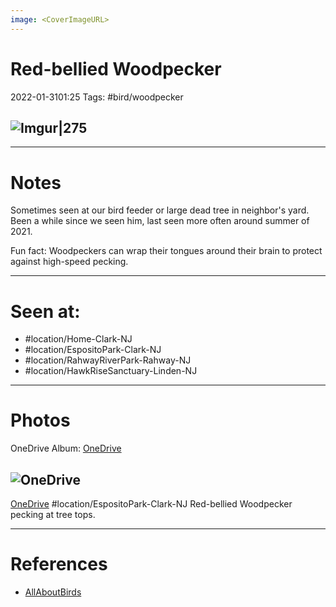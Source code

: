 ```yaml
---
image: <CoverImageURL>
---
```


# Red-bellied Woodpecker
2022-01-3101:25
Tags: #bird/woodpecker


## ![Imgur|275](https://i.imgur.com/fcULY7X.png)

---------------------------------------------------------------
# **Notes**
Sometimes seen at our bird feeder or large dead tree in neighbor's yard. Been a while since we seen him, last seen more often around summer of 2021.

Fun fact: Woodpeckers can wrap their tongues around their brain to protect against high-speed pecking.

---------------------------------------------------------------
# Seen at:
-   #location/Home-Clark-NJ 
-   #location/EspositoPark-Clark-NJ 
-   #location/RahwayRiverPark-Rahway-NJ 
-   #location/HawkRiseSanctuary-Linden-NJ 

---------------------------------------------------------------
# **Photos**
OneDrive Album: [OneDrive](https://1drv.ms/u/s!AvaIuMdCo_w-xiDtB93agb-BS7Mj?e=iBPw1e)

## ![OneDrive](https://sat02pap001files.storage.live.com/y4mR_kyvHjUicAbzYiDpjN_PqwQWwCGPeT2uohumS3AYtQRYHDNU--g83Zy2_kmifei-E40Lx4LLy4PO_nG_zTHxPbQWbb9-sxUXGTFVqsvaA2X83LkDGbPiJO7okv-S2ZUygWkbc7SaAWyt1uhXu5N6lUUj90UFa4kE_EtRFHJG5LtMidwfgUGLtAOyWtR1pxi?encodeFailures=1&width=893&height=893)
[OneDrive](https://onedrive.live.com/?authkey=%21ACL3ndcoubZN%5FTI&cid=3EFCA342C7B888F6&id=3EFCA342C7B888F6%219517&parId=3EFCA342C7B888F6%218992&o=OneUp)
#location/EspositoPark-Clark-NJ 
Red-bellied Woodpecker pecking at tree tops.


---------------------------------------------------------------
# References
- [AllAboutBirds](https://www.allaboutbirds.org/guide/Red-bellied_Woodpecker/id)